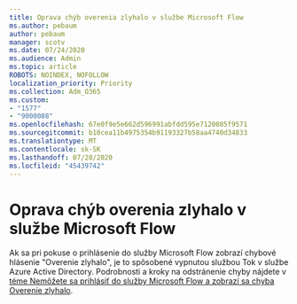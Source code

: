 ```yaml
---
title: Oprava chýb overenia zlyhalo v službe Microsoft Flow
ms.author: pebaum
author: pebaum
manager: scotv
ms.date: 07/24/2020
ms.audience: Admin
ms.topic: article
ROBOTS: NOINDEX, NOFOLLOW
localization_priority: Priority
ms.collection: Adm_O365
ms.custom:
- "1577"
- "9000088"
ms.openlocfilehash: 67e0f9e5e662d596991abfdd595e7120085f9571
ms.sourcegitcommit: b10cea11b4975354b91193327b58aa4740d34833
ms.translationtype: MT
ms.contentlocale: sk-SK
ms.lasthandoff: 07/28/2020
ms.locfileid: "45439742"
---
```

# <a name="fix-authentication-failed-errors-in-microsoft-flow"></a>Oprava chýb overenia zlyhalo v službe Microsoft Flow

Ak sa pri pokuse o prihlásenie do služby Microsoft Flow zobrazí chybové hlásenie "Overenie zlyhalo", je to spôsobené vypnutou službou Tok v službe Azure Active Directory. Podrobnosti a kroky na odstránenie chyby nájdete v [téme Nemôžete sa prihlásiť do služby Microsoft Flow a zobrazí sa chyba Overenie zlyhalo](https://support.microsoft.com/help/4316891).
